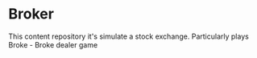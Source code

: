 # Broker
This content repository it's simulate a stock exchange. Particularly plays Broke - Broke dealer game 
